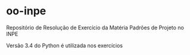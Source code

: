 # oo-inpe
Repositório de Resolução de Exercício da Matéria Padrões de Projeto no INPE

Versão 3.4 do Python é utilizada nos exercícios

